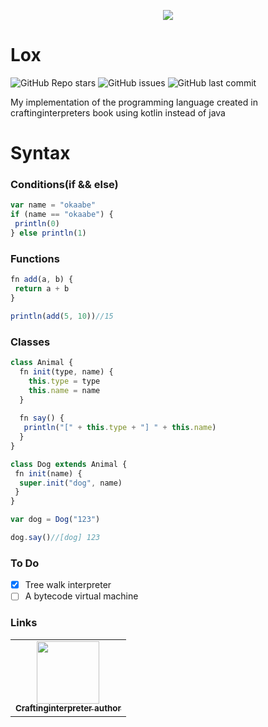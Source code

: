 <p align="center"><img src="https://craftinginterpreters.com/image/logotype-small.png"/></p>
 
# Lox

![GitHub Repo stars](https://img.shields.io/github/stars/okaabe/void?color=orange&style=for-the-badge)
![GitHub issues](https://img.shields.io/github/issues/okaabe/void?color=orange&style=for-the-badge)
![GitHub last commit](https://img.shields.io/github/last-commit/okaabe/void?color=orange&style=for-the-badge)


<p>My implementation of the programming language created in craftinginterpreters book using kotlin instead of java</p>

# Syntax

### Conditions(if && else)
```js
var name = "okaabe"
if (name == "okaabe") {
 println(0)
} else println(1)
```
### Functions
```js
fn add(a, b) {
 return a + b
}

println(add(5, 10))//15
```
### Classes
```js
class Animal {
  fn init(type, name) {
    this.type = type
    this.name = name
  }
  
  fn say() {
   println("[" + this.type + "] " + this.name)
  }
}

class Dog extends Animal {
 fn init(name) {
  super.init("dog", name)
 }
}

var dog = Dog("123")

dog.say()//[dog] 123
```

### To Do

- [x] Tree walk interpreter
- [ ] A bytecode virtual machine

### Links

<table>
  <tr>
    <td align="center"><a href="https://github.com/munificent/craftinginterpreters"><img src="https://avatars0.githubusercontent.com/u/46275?s=400&v=44" width="100px;" alt=""/><br /><sub><b>Craftinginterpreter author</b></sub></a>
